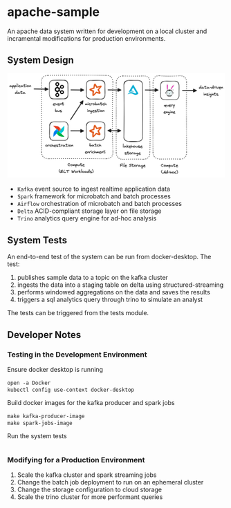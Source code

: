# apache-sample
An apache data system written for development on a local cluster and incramental modifications for production environments.

## System Design

![](system-design.png)

- `Kafka` event source to ingest realtime application data
- `Spark` framework for microbatch and batch processes
- `Airflow` orchestration of microbatch and batch processes
- `Delta` ACID-compliant storage layer on file storage
- `Trino` analytics query engine for ad-hoc analysis

## System Tests

An end-to-end test of the system can be run from docker-desktop. The test:

1. publishes sample data to a topic on the kafka cluster
2. ingests the data into a staging table on delta using structured-streaming
3. performs windowed aggregations on the data and saves the results
4. triggers a sql analytics query through trino to simulate an analyst

The tests can be triggered from the tests module.


## Developer Notes

### Testing in the Development Environment
Ensure docker desktop is running
```shell
open -a Docker
kubectl config use-context docker-desktop
```

Build docker images for the kafka producer and spark jobs
```shell
make kafka-producer-image
make spark-jobs-image
```

Run the system tests
```shell

```


### Modifying for a Production Environment

1. Scale the kafka cluster and spark streaming jobs
2. Change the batch job deployment to run on an ephemeral cluster
3. Change the storage configuration to cloud storage
4. Scale the trino cluster for more performant queries
